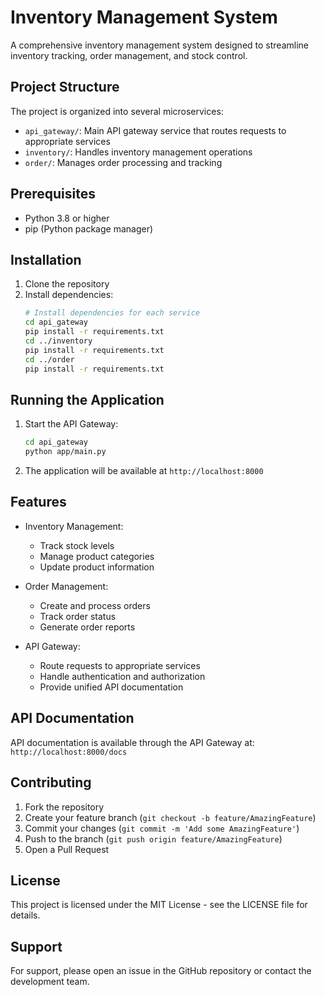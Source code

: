 # Inventory Management System

A comprehensive inventory management system designed to streamline inventory tracking, order management, and stock control.

## Project Structure

The project is organized into several microservices:

- `api_gateway/`: Main API gateway service that routes requests to appropriate services
- `inventory/`: Handles inventory management operations
- `order/`: Manages order processing and tracking

## Prerequisites

- Python 3.8 or higher
- pip (Python package manager)

## Installation

1. Clone the repository
2. Install dependencies:
   ```bash
   # Install dependencies for each service
   cd api_gateway
   pip install -r requirements.txt
   cd ../inventory
   pip install -r requirements.txt
   cd ../order
   pip install -r requirements.txt
   ```

## Running the Application

1. Start the API Gateway:
   ```bash
   cd api_gateway
   python app/main.py
   ```

2. The application will be available at `http://localhost:8000`

## Features

- Inventory Management:
  - Track stock levels
  - Manage product categories
  - Update product information

- Order Management:
  - Create and process orders
  - Track order status
  - Generate order reports

- API Gateway:
  - Route requests to appropriate services
  - Handle authentication and authorization
  - Provide unified API documentation

## API Documentation

API documentation is available through the API Gateway at:
`http://localhost:8000/docs`

## Contributing

1. Fork the repository
2. Create your feature branch (`git checkout -b feature/AmazingFeature`)
3. Commit your changes (`git commit -m 'Add some AmazingFeature'`)
4. Push to the branch (`git push origin feature/AmazingFeature`)
5. Open a Pull Request

## License

This project is licensed under the MIT License - see the LICENSE file for details.

## Support

For support, please open an issue in the GitHub repository or contact the development team.
